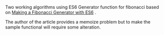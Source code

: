 Two working algorithms using ES6 Generator function for fibonacci based on [Making a Fibonacci Generator with ES6](https://medium.com/javascript-scene/7-surprising-things-i-learned-writing-a-fibonacci-generator-4886a5c87710#.1z30w575k) .

The author of the article provides a memoize problem but to make the sample functional will require some alteration.
